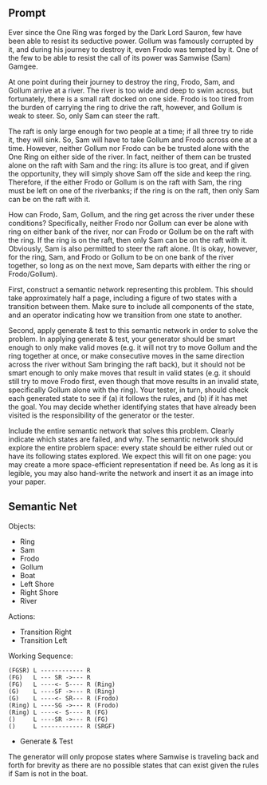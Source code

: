 
## Prompt

Ever since the One Ring was forged by the Dark Lord Sauron, few have been able to resist its seductive power. Gollum was famously corrupted by it, and during his journey to destroy it, even Frodo was tempted by it. One of the few to be able to resist the call of its power was Samwise (Sam) Gamgee.

At one point during their journey to destroy the ring, Frodo, Sam, and Gollum arrive at a river. The river is too wide and deep to swim across, but fortunately, there is a small raft docked on one side. Frodo is too tired from the burden of carrying the ring to drive the raft, however, and Gollum is weak to steer. So, only Sam can steer the raft.

The raft is only large enough for two people at a time; if all three try to ride it, they will sink. So, Sam will have to take Gollum and Frodo across one at a time. However, neither Gollum nor Frodo can be be trusted alone with the One Ring on either side of the river. In fact, neither of them can be trusted alone on the raft with Sam and the ring: its allure is too great, and if given the opportunity, they will simply shove Sam off the side and keep the ring. Therefore, if the either Frodo or Gollum is on the raft with Sam, the ring must be left on one of the riverbanks; if the ring is on the raft, then only Sam can be on the raft with it.

How can Frodo, Sam, Gollum, and the ring get across the river under these conditions? Specifically, neither Frodo nor Gollum can ever be alone with ring on either bank of the river, nor can Frodo or Gollum be on the raft with the ring. If the ring is on the raft, then only Sam can be on the raft with it. Obviously, Sam is also permitted to steer the raft alone. (It is okay, however, for the ring, Sam, and Frodo or Gollum to be on one bank of the river together, so long as on the next move, Sam departs with either the ring or Frodo/Gollum).

First, construct a semantic network representing this problem. This should take approximately half a page, including a figure of two states with a transition between them. Make sure to include all components of the state, and an operator indicating how we transition from one state to another.

Second, apply generate & test to this semantic network in order to solve the problem. In applying generate & test, your generator should be smart enough to only make valid moves (e.g. it will not try to move Gollum and the ring together at once, or make consecutive moves in the same direction across the river without Sam bringing the raft back), but it should not be smart enough to only make moves that result in valid states (e.g. it should still try to move Frodo first, even though that move results in an invalid state, specifically Gollum alone with the ring). Your tester, in turn, should check each generated state to see if (a) it follows the rules, and (b) if it has met the goal. You may decide whether identifying states that have already been visited is the responsibility of the generator or the tester.

Include the entire semantic network that solves this problem. Clearly indicate which states are failed, and why. The semantic network should explore the entire problem space: every state should be either ruled out or have its following states explored. We expect this will fit on one page: you may create a more space-efficient representation if need be. As long as it is legible, you may also hand-write the network and insert it as an image into your paper.

## Semantic Net

Objects:

- Ring
- Sam
- Frodo
- Gollum
- Boat
- Left Shore
- Right Shore
- River

Actions:

- Transition Right
- Transition Left

Working Sequence:

```
(FGSR) L ------------ R
(FG)   L --- SR ->--- R
(FG)   L ----<- S---- R (Ring)
(G)    L ----SF ->--- R (Ring)
(G)    L ----<- SR--- R (Frodo)
(Ring) L ----SG ->--- R (Frodo)
(Ring) L ----<- S---- R (FG)
()     L ----SR ->--- R (FG)
()     L ------------ R (SRGF)
```

- Generate & Test

The generator will only propose states where Samwise is traveling back and forth for
brevity as there are no possible states that can exist given the rules if Sam is not in
the boat.
